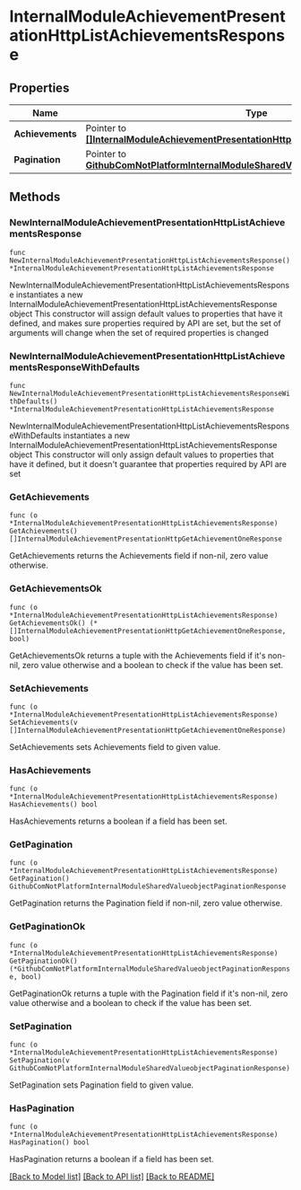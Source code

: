 # InternalModuleAchievementPresentationHttpListAchievementsResponse

## Properties

Name | Type | Description | Notes
------------ | ------------- | ------------- | -------------
**Achievements** | Pointer to [**[]InternalModuleAchievementPresentationHttpGetAchievementOneResponse**](InternalModuleAchievementPresentationHttpGetAchievementOneResponse.md) |  | [optional] 
**Pagination** | Pointer to [**GithubComNotPlatformInternalModuleSharedValueobjectPaginationResponse**](GithubComNotPlatformInternalModuleSharedValueobjectPaginationResponse.md) |  | [optional] 

## Methods

### NewInternalModuleAchievementPresentationHttpListAchievementsResponse

`func NewInternalModuleAchievementPresentationHttpListAchievementsResponse() *InternalModuleAchievementPresentationHttpListAchievementsResponse`

NewInternalModuleAchievementPresentationHttpListAchievementsResponse instantiates a new InternalModuleAchievementPresentationHttpListAchievementsResponse object
This constructor will assign default values to properties that have it defined,
and makes sure properties required by API are set, but the set of arguments
will change when the set of required properties is changed

### NewInternalModuleAchievementPresentationHttpListAchievementsResponseWithDefaults

`func NewInternalModuleAchievementPresentationHttpListAchievementsResponseWithDefaults() *InternalModuleAchievementPresentationHttpListAchievementsResponse`

NewInternalModuleAchievementPresentationHttpListAchievementsResponseWithDefaults instantiates a new InternalModuleAchievementPresentationHttpListAchievementsResponse object
This constructor will only assign default values to properties that have it defined,
but it doesn't guarantee that properties required by API are set

### GetAchievements

`func (o *InternalModuleAchievementPresentationHttpListAchievementsResponse) GetAchievements() []InternalModuleAchievementPresentationHttpGetAchievementOneResponse`

GetAchievements returns the Achievements field if non-nil, zero value otherwise.

### GetAchievementsOk

`func (o *InternalModuleAchievementPresentationHttpListAchievementsResponse) GetAchievementsOk() (*[]InternalModuleAchievementPresentationHttpGetAchievementOneResponse, bool)`

GetAchievementsOk returns a tuple with the Achievements field if it's non-nil, zero value otherwise
and a boolean to check if the value has been set.

### SetAchievements

`func (o *InternalModuleAchievementPresentationHttpListAchievementsResponse) SetAchievements(v []InternalModuleAchievementPresentationHttpGetAchievementOneResponse)`

SetAchievements sets Achievements field to given value.

### HasAchievements

`func (o *InternalModuleAchievementPresentationHttpListAchievementsResponse) HasAchievements() bool`

HasAchievements returns a boolean if a field has been set.

### GetPagination

`func (o *InternalModuleAchievementPresentationHttpListAchievementsResponse) GetPagination() GithubComNotPlatformInternalModuleSharedValueobjectPaginationResponse`

GetPagination returns the Pagination field if non-nil, zero value otherwise.

### GetPaginationOk

`func (o *InternalModuleAchievementPresentationHttpListAchievementsResponse) GetPaginationOk() (*GithubComNotPlatformInternalModuleSharedValueobjectPaginationResponse, bool)`

GetPaginationOk returns a tuple with the Pagination field if it's non-nil, zero value otherwise
and a boolean to check if the value has been set.

### SetPagination

`func (o *InternalModuleAchievementPresentationHttpListAchievementsResponse) SetPagination(v GithubComNotPlatformInternalModuleSharedValueobjectPaginationResponse)`

SetPagination sets Pagination field to given value.

### HasPagination

`func (o *InternalModuleAchievementPresentationHttpListAchievementsResponse) HasPagination() bool`

HasPagination returns a boolean if a field has been set.


[[Back to Model list]](../README.md#documentation-for-models) [[Back to API list]](../README.md#documentation-for-api-endpoints) [[Back to README]](../README.md)


